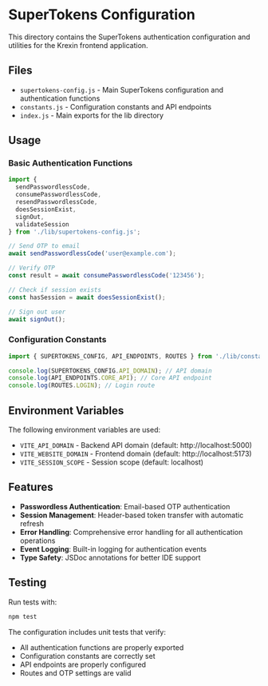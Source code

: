 # SuperTokens Configuration

This directory contains the SuperTokens authentication configuration and utilities for the Krexin frontend application.

## Files

- `supertokens-config.js` - Main SuperTokens configuration and authentication functions
- `constants.js` - Configuration constants and API endpoints
- `index.js` - Main exports for the lib directory

## Usage

### Basic Authentication Functions

```javascript
import {
  sendPasswordlessCode,
  consumePasswordlessCode,
  resendPasswordlessCode,
  doesSessionExist,
  signOut,
  validateSession
} from './lib/supertokens-config.js';

// Send OTP to email
await sendPasswordlessCode('user@example.com');

// Verify OTP
const result = await consumePasswordlessCode('123456');

// Check if session exists
const hasSession = await doesSessionExist();

// Sign out user
await signOut();
```

### Configuration Constants

```javascript
import { SUPERTOKENS_CONFIG, API_ENDPOINTS, ROUTES } from './lib/constants.js';

console.log(SUPERTOKENS_CONFIG.API_DOMAIN); // API domain
console.log(API_ENDPOINTS.CORE_API); // Core API endpoint
console.log(ROUTES.LOGIN); // Login route
```

## Environment Variables

The following environment variables are used:

- `VITE_API_DOMAIN` - Backend API domain (default: http://localhost:5000)
- `VITE_WEBSITE_DOMAIN` - Frontend domain (default: http://localhost:5173)
- `VITE_SESSION_SCOPE` - Session scope (default: localhost)

## Features

- **Passwordless Authentication**: Email-based OTP authentication
- **Session Management**: Header-based token transfer with automatic refresh
- **Error Handling**: Comprehensive error handling for all authentication operations
- **Event Logging**: Built-in logging for authentication events
- **Type Safety**: JSDoc annotations for better IDE support

## Testing

Run tests with:

```bash
npm test
```

The configuration includes unit tests that verify:
- All authentication functions are properly exported
- Configuration constants are correctly set
- API endpoints are properly configured
- Routes and OTP settings are valid
